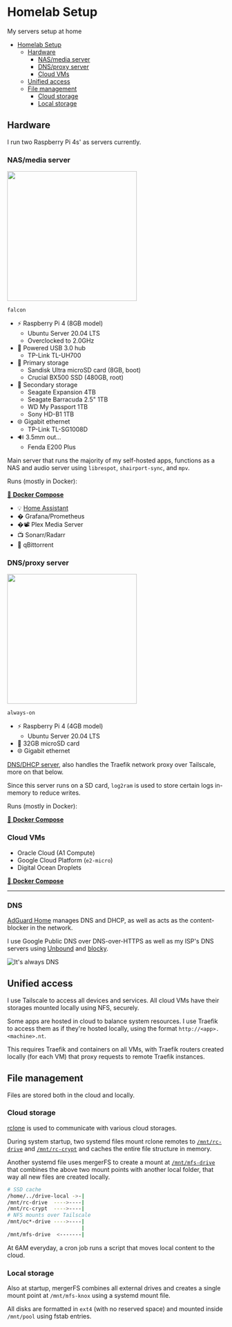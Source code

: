 <!-- markdownlint-disable MD033 -->
# Homelab Setup

My servers setup at home

- [Homelab Setup](#homelab-setup)
  - [Hardware](#hardware)
    - [NAS/media server](#nasmedia-server)
    - [DNS/proxy server](#dnsproxy-server)
    - [Cloud VMs](#cloud-vms)
  - [Unified access](#unified-access)
  - [File management](#file-management)
    - [Cloud storage](#cloud-storage)
    - [Local storage](#local-storage)

## Hardware

I run two Raspberry Pi 4s' as servers currently.

### NAS/media server

<img src="https://user-images.githubusercontent.com/19761269/99898364-ea3dd680-2cc6-11eb-9216-89c2240ed0af.png" width="300">

`falcon`

- ⚡ Raspberry Pi 4 (8GB model)
  - Ubuntu Server 20.04 LTS
  - Overclocked to 2.0GHz
- 🔌 Powered USB 3.0 hub
  - TP-Link TL-UH700
- 📼 Primary storage
  - Sandisk Ultra microSD card (8GB, boot)
  - Crucial BX500 SSD (480GB, root)
- 📀 Secondary storage
  - Seagate Expansion 4TB
  - Seagate Barracuda 2.5" 1TB
  - WD My Passport 1TB
  - Sony HD-B1 1TB
- 🌐 Gigabit ethernet
  - TP-Link TL-SG1008D
- 🔊 3.5mm out...
  - Fenda E200 Plus

Main server that runs the majority of my self-hosted apps, functions as a NAS and audio server using `librespot`, `shairport-sync`, and `mpv`.

Runs (mostly in Docker):

[🔗 **Docker Compose**](./docker-compose/falcon.yml)

- 💡 [Home Assistant](https://github.com/agneevx/my-ha-setup)
- � Grafana/Prometheus
- �📽 Plex Media Server
- 📺 Sonarr/Radarr
- 🧲 qBittorrent

### DNS/proxy server

<img src="https://www.raspberrypi.com/app/uploads/2021/04/raspberrypi4-hero2-1536x1021.png" width="300">

`always-on`

- ⚡ Raspberry Pi 4 (4GB model)
  - Ubuntu Server 20.04 LTS
- 📼 32GB microSD card
- 🌐 Gigabit ethernet

[DNS/DHCP server](#DNS), also handles the Traefik network proxy over Tailscale, more on that below.

Since this server runs on a SD card, `log2ram` is used to store certain logs in-memory to reduce writes.

Runs (mostly in Docker):

[🔗 **Docker Compose**](./docker-compose/always-on.yml)

### Cloud VMs

- Oracle Cloud (A1 Compute)
- Google Cloud Platform (`e2-micro`)
- Digital Ocean Droplets

[🔗 **Docker Compose**](./docker-compose/oracle1.yml)

---

### DNS

[AdGuard Home](https://github.com/AdguardTeam/AdGuardHome) manages DNS and DHCP, as well as acts as the content-blocker in the network.

I use Google Public DNS over DNS-over-HTTPS as well as my ISP's DNS servers using [Unbound](https://github.com/NLnetLabs/unbound) and [blocky](https://github.com/0xERR0R/blocky).

<!-- ![feb-2022-archive](https://user-images.githubusercontent.com/19761269/155761364-908e0759-6703-449c-8ca7-54a9c92b9478.png) -->

![It's always DNS](https://user-images.githubusercontent.com/19761269/159464106-aac45518-26ef-4fe5-8bc3-865cb35e8868.png)

## Unified access

I use Tailscale to access all devices and services. All cloud VMs have their storages mounted locally using NFS, securely.

Some apps are hosted in cloud to balance system resources. I use Traefik to access them as if they're hosted locally, using the format `http://<app>.<machine>.nt`.

This requires Traefik and containers on all VMs, with Traefik routers created locally (for each VM) that proxy requests to remote Traefik instances.

## File management

Files are stored both in the cloud and locally.

### Cloud storage

[rclone](https://github.com/rclone/rclone) is used to communicate with various cloud storages.

During system startup, two systemd files mount rclone remotes to [`/mnt/rc-drive`](./systemd/rc-drive.service) and [`/mnt/rc-crypt`](./systemd/rc-crypt.service) and caches the entire file structure in memory.

Another systemd file uses mergerFS to create a mount at [`/mnt/mfs-drive`](./systemd/mfs-drive.service) that combines the above two mount points with another local folder, that way all new files are created locally.

```sh
# SSD cache
/home/../drive-local ->-|
/mnt/rc-drive  ---->----|
/mnt/rc-crypt  ---->----|
# NFS mounts over Tailscale
/mnt/oc*-drive ---->----|
                        |
/mnt/mfs-drive  <-------|
```

At 6AM everyday, a cron job runs a script that moves local content to the cloud.

### Local storage

Also at startup, mergerFS combines all external drives and creates a single mount point at `/mnt/mfs-knox` using a systemd mount file.

All disks are formatted in `ext4` (with no reserved space) and mounted inside `/mnt/pool` using fstab entries.
